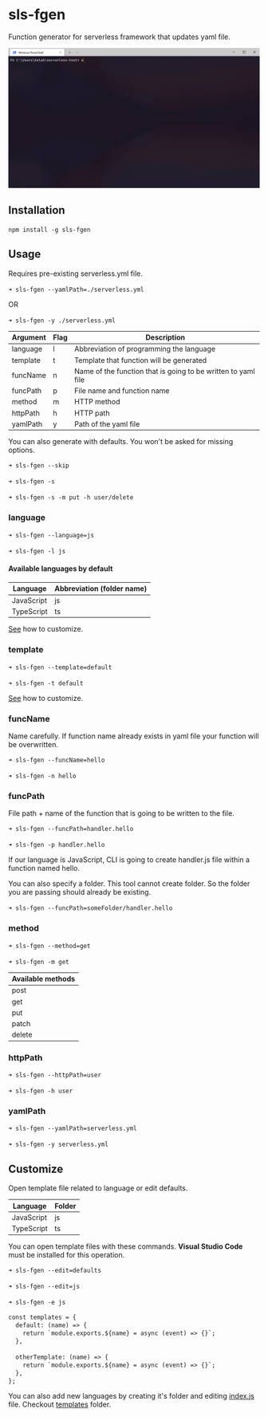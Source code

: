 ﻿# sls-fgen

Function generator for serverless framework that updates yaml file.

![demonstration](./record.gif)

## Installation

```
npm install -g sls-fgen
```


## Usage

Requires pre-existing serverless.yml file.


`➜ sls-fgen --yamlPath=./serverless.yml`

OR

`➜ sls-fgen -y ./serverless.yml`


| Argument    | Flag        | Description |
| ----------- | ----------- | ----------- |
| language    | l           | Abbreviation of programming the language                          |
| template    | t           | Template that function will be generated |
| funcName    | n           | Name of the function that is going to be written to yaml file |
| funcPath    | p           | File name and function name |
| method      | m           | HTTP method |
| httpPath    | h           | HTTP path |
| yamlPath    | y           | Path of the yaml file |


You can also generate with defaults. You won't be asked for missing options.

```
➜ sls-fgen --skip

➜ sls-fgen -s

➜ sls-fgen -s -m put -h user/delete
```


### language


``` 
➜ sls-fgen --language=js

➜ sls-fgen -l js
``` 

#### Available languages by default

| Language    | Abbreviation (folder name)|
| ----------- | ----------- |
| JavaScript  | js          |
| TypeScript  | ts          |

[See](#Customize) how to customize.

### template 

```
➜ sls-fgen --template=default

➜ sls-fgen -t default
```

[See](#Customize) how to customize.

### funcName 

Name carefully. If function name already exists in yaml file your function will be overwritten.

```
➜ sls-fgen --funcName=hello

➜ sls-fgen -n hello
```

### funcPath

File path + name of the function that is going to be written to the file.

```
➜ sls-fgen --funcPath=handler.hello

➜ sls-fgen -p handler.hello
```

If our language is JavaScript, CLI is going to create handler.js file within a function named hello.

You can also specify a folder. This tool cannot create folder. So the folder you are passing should already be existing.

`➜ sls-fgen --funcPath=someFolder/handler.hello`


### method 

```
➜ sls-fgen --method=get

➜ sls-fgen -m get
```

| Available methods |
| ----------------- | 
| post 				|
| get  				|
| put  				|
| patch 			|
| delete 			|


### httpPath 

```
➜ sls-fgen --httpPath=user

➜ sls-fgen -h user
```

### yamlPath 

```
➜ sls-fgen --yamlPath=serverless.yml

➜ sls-fgen -y serverless.yml
```

## Customize

Open template file related to language or edit defaults. 

| Language    | Folder      |
| ----------- | ----------- |
| JavaScript  | js          |
| TypeScript  | ts          |

You can open template files with these commands. **Visual Studio Code** must be installed for this operation.

```
➜ sls-fgen --edit=defaults

➜ sls-fgen --edit=js

➜ sls-fgen -e js
```


```
const templates = {
  default: (name) => {
    return `module.exports.${name} = async (event) => {}`;
  },

  otherTemplate: (name) => {
    return `module.exports.${name} = async (event) => {}`;
  },
};

```

You can also add new languages by creating it's folder and editing [index.js](https://github.com/berabulut/sls-fgen/blob/main/templates/index.js) file. Checkout [templates](https://github.com/berabulut/sls-fgen/blob/main/templates) folder.

